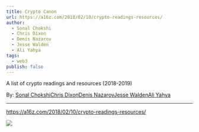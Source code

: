 ```yaml
---
title: Crypto Canon
url: https://a16z.com/2018/02/10/crypto-readings-resources/
author:
  - Sonal Chokshi
  - Chris Dixon
  - Denis Nazarov
  - Jesse Walden
  - Ali Yahya
tags:
  - web3
publish: false
---
```


A list of crypto readings and resources (2018-2019)

By: [Sonal Chokshi](https://a16zcrypto.com/team/sonal-chokshi)[Chris Dixon](https://a16zcrypto.com/team/chris-dixon)[Denis Nazarov](https://a16zcrypto.com/team/denis-nazarov)[Jesse Walden](https://a16zcrypto.com/team/jesse-walden)[Ali Yahya](https://a16zcrypto.com/team/ali-yahya)

---

https://a16z.com/2018/02/10/crypto-readings-resources/

![](https://a16z.com/2018/02/10/crypto-readings-resources/)
